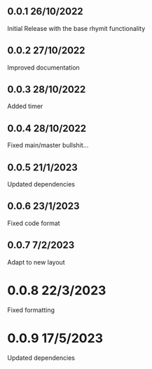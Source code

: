 ## 0.0.1 26/10/2022
Initial Release with the base rhymit functionality

## 0.0.2 27/10/2022
Improved documentation

## 0.0.3 28/10/2022
Added timer

## 0.0.4 28/10/2022
Fixed main/master bullshit...

## 0.0.5 21/1/2023
Updated dependencies

## 0.0.6 23/1/2023
Fixed code format

## 0.0.7 7/2/2023
Adapt to new layout

# 0.0.8 22/3/2023
Fixed formatting

# 0.0.9 17/5/2023
Updated dependencies